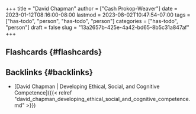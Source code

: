 +++
title = "David Chapman"
author = ["Cash Prokop-Weaver"]
date = 2023-01-12T08:16:00-08:00
lastmod = 2023-08-02T10:47:54-07:00
tags = ["has-todo", "person", "has-todo", "person"]
categories = ["has-todo", "person"]
draft = false
slug = "13a2657b-425e-4a42-bd65-8b5c31a847af"
+++

## Flashcards {#flashcards}


## Backlinks {#backlinks}

-   [David Chapman | Developing Ethical, Social, and Cognitive Competence]({{< relref "david_chapman_developing_ethical_social_and_cognitive_competence.md" >}})

